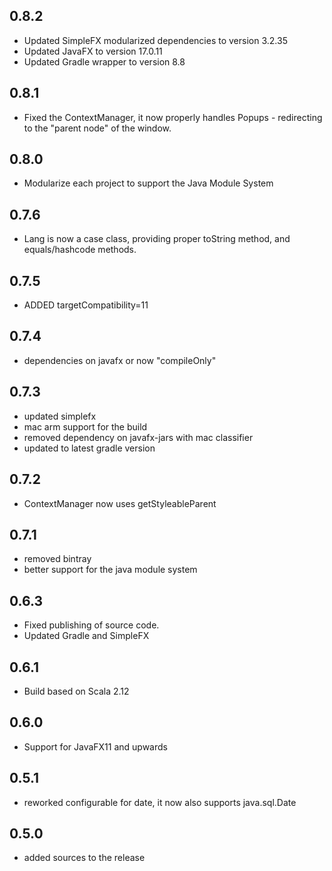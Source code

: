 ## 0.8.2
- Updated SimpleFX modularized dependencies to version 3.2.35
- Updated JavaFX to version 17.0.11
- Updated Gradle wrapper to version 8.8

## 0.8.1
- Fixed the ContextManager, it now properly handles Popups - redirecting to the "parent node" of the window.

## 0.8.0
- Modularize each project to support the Java Module System

## 0.7.6
- Lang is now a case class, providing proper toString method, and equals/hashcode methods.

## 0.7.5
- ADDED targetCompatibility=11

## 0.7.4
- dependencies on javafx or now "compileOnly"

## 0.7.3
- updated simplefx
- mac arm support for the build
- removed dependency on javafx-jars with mac classifier
- updated to latest gradle version

## 0.7.2
- ContextManager now uses getStyleableParent

## 0.7.1
- removed bintray
- better support for the java module system

## 0.6.3
- Fixed publishing of source code.
- Updated Gradle and SimpleFX

## 0.6.1
- Build based on Scala 2.12

## 0.6.0
- Support for JavaFX11 and upwards

## 0.5.1
- reworked configurable for date, it now also supports java.sql.Date

## 0.5.0
- added sources to the release 